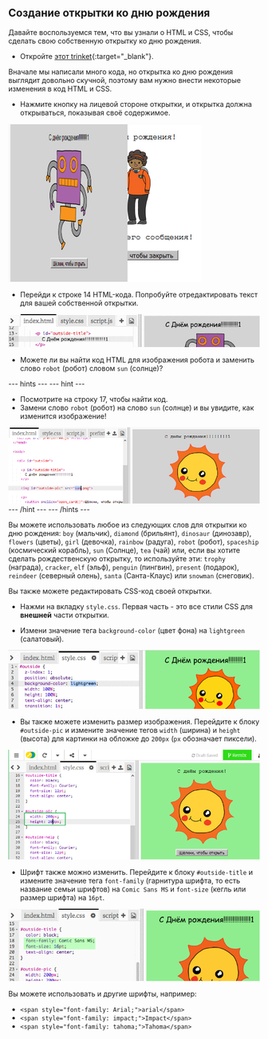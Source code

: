 ## Создание открытки ко дню рождения

Давайте воспользуемся тем, что вы узнали о HTML и CSS, чтобы сделать свою собственную открытку ко дню рождения.

+ Откройте [этот trinket](http://jumpto.cc/web-card){:target="_blank"}.

Вначале мы написали много кода, но открытка ко дню рождения выглядит довольно скучной, поэтому вам нужно внести некоторые изменения в код HTML и CSS.

+ Нажмите кнопку на лицевой стороне открытки, и открытка должна открываться, показывая своё содержимое.

![скриншот](images/birthday-click.png)

+ Перейди к строке 14 HTML-кода. Попробуйте отредактировать текст для вашей собственной открытки.

![скриншот](images/birthday-card-html.png)

+ Можете ли вы найти код HTML для изображения робота и заменить слово `robot` (робот) словом `sun` (солнце)?

\--- hints \--- \--- hint \---

+ Посмотрите на строку 17, чтобы найти код.
+ Замени слово `robot` (робот) на слово `sun` (солнце) и вы увидите, как изменится изображение!

![скриншот](images/birthday-card-sun.png) \--- /hint \--- \--- /hints \---

Вы можете использовать любое из следующих слов для открытки ко дню рождения: `boy` (мальчик), `diamond` (брильянт), `dinosaur` (динозавр), `flowers` (цветы), `girl` (девочка), `rainbow` (радуга), `robot` (робот), `spaceship` (космический корабль), `sun` (Солнце), `tea` (чай) или, если вы хотите сделать рождественскую открытку, то используйте эти: `trophy` (награда), `cracker`, `elf` (эльф), `penguin` (пингвин), `present` (подарок), `reindeer` (северный олень), `santa` (Санта-Клаус) или `snowman` (снеговик).

Вы также можете редактировать CSS-код своей открытки.

+ Нажми на вкладку `style.css`. Первая часть - это все стили CSS для **внешней** части открытки.

+ Измени значение тега `background-color` (цвет фона) на `lightgreen` (салатовый).

![скриншот](images/birthday-card-outside.png)

+ Вы также можете изменить размер изображения. Перейдите к блоку `#outside-pic` и измените значение тегов `width` (ширина) и `height` (высота) для картинки на обложке до `200px` (`px` обозначает пиксели).

![скриншот](images/birthday-card-size.png)

+ Шрифт также можно изменить. Перейдите к блоку `#outside-title` и измените значение тега `font-family` (гарнитура шрифта, то есть название семьи шрифтов) на `Comic Sans MS` и `font-size` (кегль или размер шрифта) на `16pt`.

![скриншот](images/birthday-card-font.png)

Вы можете использовать и другие шрифты, например:

+ `<span style="font-family: Arial;">arial</span>`
+ `<span style="font-family: impact;">Impact</span>`
+ `<span style="font-family: tahoma;">Tahoma</span>`